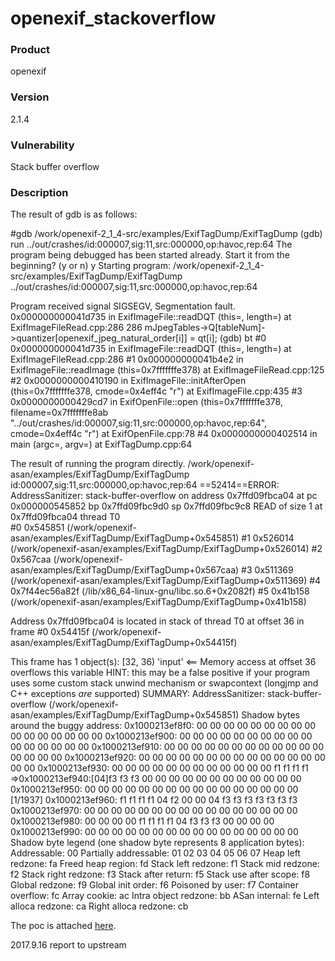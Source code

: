 # openexif_stackoverflow

### Product
openexif

### Version
2.1.4

### Vulnerability
Stack buffer overflow 

### Description

The result of gdb is as follows:

#gdb  /work/openexif-2_1_4-src/examples/ExifTagDump/ExifTagDump
(gdb) run ../out/crashes/id:000007,sig:11,src:000000,op:havoc,rep:64
The program being debugged has been started already.
Start it from the beginning? (y or n) y
Starting program: /work/openexif-2_1_4-src/examples/ExifTagDump/ExifTagDump ../out/crashes/id:000007,sig:11,src:000000,op:havoc,rep:64

Program received signal SIGSEGV, Segmentation fault.
0x000000000041d735 in ExifImageFile::readDQT (this=<optimized out>, length=<optimized out>) at ExifImageFileRead.cpp:286
286                         mJpegTables->Q[tableNum]->quantizer[openexif_jpeg_natural_order[i]] = qt[i];
(gdb) bt
#0  0x000000000041d735 in ExifImageFile::readDQT (this=<optimized out>, length=<optimized out>) at ExifImageFileRead.cpp:286
#1  0x000000000041b4e2 in ExifImageFile::readImage (this=0x7fffffffe378) at ExifImageFileRead.cpp:125
#2  0x0000000000410190 in ExifImageFile::initAfterOpen (this=0x7fffffffe378, cmode=0x4eff4c "r") at ExifImageFile.cpp:435
#3  0x0000000000429cd7 in ExifOpenFile::open (this=0x7fffffffe378, filename=0x7fffffffe8ab "../out/crashes/id:000007,sig:11,src:000000,op:havoc,rep:64", cmode=0x4eff4c "r") at ExifOpenFile.cpp:78
#4  0x0000000000402514 in main (argc=<optimized out>, argv=<optimized out>) at ExifTagDump.cpp:64


The result of running the program directly.
/work/openexif-asan/examples/ExifTagDump/ExifTagDump id:000007,sig:11,src:000000,op:havoc,rep:64
==52414==ERROR: AddressSanitizer: stack-buffer-overflow on address 0x7ffd09fbca04 at pc 0x000000545852 bp 0x7ffd09fbc9d0 sp 0x7ffd09fbc9c8
READ of size 1 at 0x7ffd09fbca04 thread T0                         
    #0 0x545851  (/work/openexif-asan/examples/ExifTagDump/ExifTagDump+0x545851)
    #1 0x526014  (/work/openexif-asan/examples/ExifTagDump/ExifTagDump+0x526014)
    #2 0x567caa  (/work/openexif-asan/examples/ExifTagDump/ExifTagDump+0x567caa)
    #3 0x511369  (/work/openexif-asan/examples/ExifTagDump/ExifTagDump+0x511369)
    #4 0x7f44ec56a82f  (/lib/x86_64-linux-gnu/libc.so.6+0x2082f)
    #5 0x41b158  (/work/openexif-asan/examples/ExifTagDump/ExifTagDump+0x41b158)

Address 0x7ffd09fbca04 is located in stack of thread T0 at offset 36 in frame
    #0 0x54415f  (/work/openexif-asan/examples/ExifTagDump/ExifTagDump+0x54415f)

  This frame has 1 object(s):
    [32, 36) 'input' <== Memory access at offset 36 overflows this variable
HINT: this may be a false positive if your program uses some custom stack unwind mechanism or swapcontext
      (longjmp and C++ exceptions *are* supported)
SUMMARY: AddressSanitizer: stack-buffer-overflow (/work/openexif-asan/examples/ExifTagDump/ExifTagDump+0x545851)
Shadow bytes around the buggy address:
  0x1000213ef8f0: 00 00 00 00 00 00 00 00 00 00 00 00 00 00 00 00
  0x1000213ef900: 00 00 00 00 00 00 00 00 00 00 00 00 00 00 00 00
  0x1000213ef910: 00 00 00 00 00 00 00 00 00 00 00 00 00 00 00 00
  0x1000213ef920: 00 00 00 00 00 00 00 00 00 00 00 00 00 00 00 00
  0x1000213ef930: 00 00 00 00 00 00 00 00 00 00 00 00 f1 f1 f1 f1
=>0x1000213ef940:[04]f3 f3 f3 00 00 00 00 00 00 00 00 00 00 00 00
0x1000213ef950: 00 00 00 00 00 00 00 00 00 00 00 00 00 00 00 00                                                                                                                                                                                                     [1/1937]
  0x1000213ef960: f1 f1 f1 f1 04 f2 00 00 04 f3 f3 f3 f3 f3 f3 f3
  0x1000213ef970: 00 00 00 00 00 00 00 00 00 00 00 00 00 00 00 00
  0x1000213ef980: 00 00 00 00 f1 f1 f1 f1 04 f3 f3 f3 00 00 00 00
  0x1000213ef990: 00 00 00 00 00 00 00 00 00 00 00 00 00 00 00 00
Shadow byte legend (one shadow byte represents 8 application bytes):
  Addressable:           00
  Partially addressable: 01 02 03 04 05 06 07
  Heap left redzone:       fa
  Freed heap region:       fd
  Stack left redzone:      f1
  Stack mid redzone:       f2
  Stack right redzone:     f3
  Stack after return:      f5
  Stack use after scope:   f8
  Global redzone:          f9
  Global init order:       f6
  Poisoned by user:        f7
  Container overflow:      fc
  Array cookie:            ac
  Intra object redzone:    bb
  ASan internal:           fe
  Left alloca redzone:     ca
  Right alloca redzone:    cb



The poc is attached [here](crash.jpg).

2017.9.16 report to upstream
